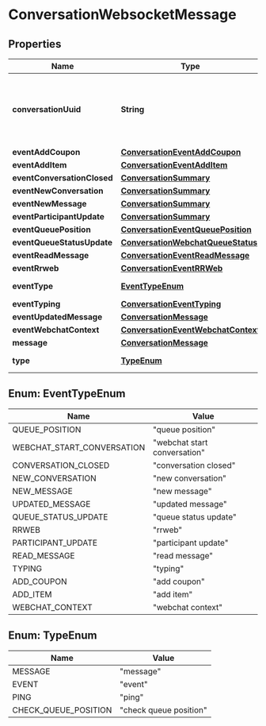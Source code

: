 

# ConversationWebsocketMessage


## Properties

| Name | Type | Description | Notes |
|------------ | ------------- | ------------- | -------------|
|**conversationUuid** | **String** | Conversation UUID if the websocket message is tied to a specific conversation |  [optional] |
|**eventAddCoupon** | [**ConversationEventAddCoupon**](ConversationEventAddCoupon.md) |  |  [optional] |
|**eventAddItem** | [**ConversationEventAddItem**](ConversationEventAddItem.md) |  |  [optional] |
|**eventConversationClosed** | [**ConversationSummary**](ConversationSummary.md) |  |  [optional] |
|**eventNewConversation** | [**ConversationSummary**](ConversationSummary.md) |  |  [optional] |
|**eventNewMessage** | [**ConversationSummary**](ConversationSummary.md) |  |  [optional] |
|**eventParticipantUpdate** | [**ConversationSummary**](ConversationSummary.md) |  |  [optional] |
|**eventQueuePosition** | [**ConversationEventQueuePosition**](ConversationEventQueuePosition.md) |  |  [optional] |
|**eventQueueStatusUpdate** | [**ConversationWebchatQueueStatus**](ConversationWebchatQueueStatus.md) |  |  [optional] |
|**eventReadMessage** | [**ConversationEventReadMessage**](ConversationEventReadMessage.md) |  |  [optional] |
|**eventRrweb** | [**ConversationEventRRWeb**](ConversationEventRRWeb.md) |  |  [optional] |
|**eventType** | [**EventTypeEnum**](#EventTypeEnum) | Type of event |  [optional] |
|**eventTyping** | [**ConversationEventTyping**](ConversationEventTyping.md) |  |  [optional] |
|**eventUpdatedMessage** | [**ConversationMessage**](ConversationMessage.md) |  |  [optional] |
|**eventWebchatContext** | [**ConversationEventWebchatContext**](ConversationEventWebchatContext.md) |  |  [optional] |
|**message** | [**ConversationMessage**](ConversationMessage.md) |  |  [optional] |
|**type** | [**TypeEnum**](#TypeEnum) | Type of message |  [optional] |



## Enum: EventTypeEnum

| Name | Value |
|---- | -----|
| QUEUE_POSITION | &quot;queue position&quot; |
| WEBCHAT_START_CONVERSATION | &quot;webchat start conversation&quot; |
| CONVERSATION_CLOSED | &quot;conversation closed&quot; |
| NEW_CONVERSATION | &quot;new conversation&quot; |
| NEW_MESSAGE | &quot;new message&quot; |
| UPDATED_MESSAGE | &quot;updated message&quot; |
| QUEUE_STATUS_UPDATE | &quot;queue status update&quot; |
| RRWEB | &quot;rrweb&quot; |
| PARTICIPANT_UPDATE | &quot;participant update&quot; |
| READ_MESSAGE | &quot;read message&quot; |
| TYPING | &quot;typing&quot; |
| ADD_COUPON | &quot;add coupon&quot; |
| ADD_ITEM | &quot;add item&quot; |
| WEBCHAT_CONTEXT | &quot;webchat context&quot; |



## Enum: TypeEnum

| Name | Value |
|---- | -----|
| MESSAGE | &quot;message&quot; |
| EVENT | &quot;event&quot; |
| PING | &quot;ping&quot; |
| CHECK_QUEUE_POSITION | &quot;check queue position&quot; |



